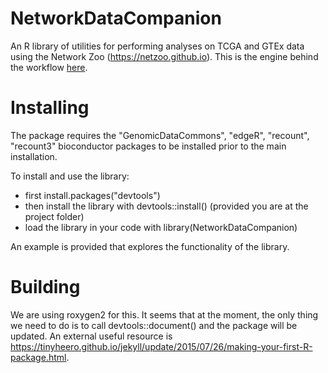# NetworkDataCompanion

An R library of utilities for performing analyses on TCGA and GTEx data using the Network Zoo (https://netzoo.github.io). This is the engine behind the workflow [here](https://github.com/QuackenbushLab/tcga-data-nf/tree/main).

# Installing

The package requires the "GenomicDataCommons", "edgeR", "recount", "recount3" bioconductor packages to be installed prior to the main installation.

To install and use the library:
- first install.packages("devtools")
- then install the library with devtools::install() (provided you are at the project folder)
- load the library in your code with library(NetworkDataCompanion)

An example is provided that explores the functionality of the library.

# Building

We are using roxygen2 for this. It seems that at the moment, the only thing we need to do is to call devtools::document() and the package will be updated. 
An external useful resource is https://tinyheero.github.io/jekyll/update/2015/07/26/making-your-first-R-package.html.






